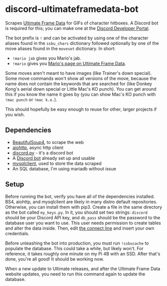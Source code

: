 # discord-ultimateframedata-bot
Scrapes [Ultimate Frame Data](https://ultimateframedata.com/) for GIFs of character hitboxes. A Discord bot is required for this; you can make one at the [Discord Developer Portal](https://discord.com/developers/applications).

The bot prefix is `!` and can be activated by using one of the character aliases found in the `ssbu_chars` dictionary followed optionally by one of the move aliases found in the `moveset` dictionary. In short:
* `!mario jab` gives you Mario's jab.
* `!mario` gives you [Mario's page on Ultimate Frame Data](https://ultimateframedata.com/mario.php).

Some moves aren't meant to have images (like Trainer's down special). Some move commands won't show all versions of the move, because the name does not contain the keywords that are searched for (like Donkey Kong's aerial down special or Little Mac's KO punch). You can get around this if you know the name it goes by (you can show Mac's KO punch with `!mac punch` or `!mac k.o.`). 

This should hopefully be easy enough to reuse for other, larger projects if you wish.

## Dependencies
* [BeautifulSoup4](https://pypi.org/project/beautifulsoup4/), to scrape the web
* [aiohttp](https://pypi.org/project/aiohttp/), async http client
* [discord.py](https://pypi.org/project/discord.py/) - it's a discord bot
* A [Discord bot](https://discord.com/developers/applications) already set up and usable
* [mysqlclient](https://pypi.org/project/mysqlclient/), used to store the data scraped
* An SQL database, I'm using mariadb without issue

## Setup
Before running the bot, verify you have all of the dependencies installed. BS4, aiohttp, and mysqlclient are likely in many distro default repositories. Otherwise, you can install them with pip3. Create a file in the same directory as the bot called `my_keys.py`. In it, you should set two strings: `discord` should be your Discord API key, and `db_pass` should be the password to the database user you want to use. This user needs permission to create tables and alter the data inside. Then, edit [the connect line](https://github.com/EthanWeegee/discord-ultimateframedata-bot/blob/main/bot.py#L167) and insert your own credentials.

Before unleashing the bot into production, you must run `!ssbucache` to populate the database. This could take a while, but likely won't. For reference, it takes roughly one minute on my Pi 4B with an SSD. After that's done, you're all good! It should be working now.

When a new update to Ultimate releases, and after the Ultimate Frame Data website updates, you need to run this command again to update the database.
